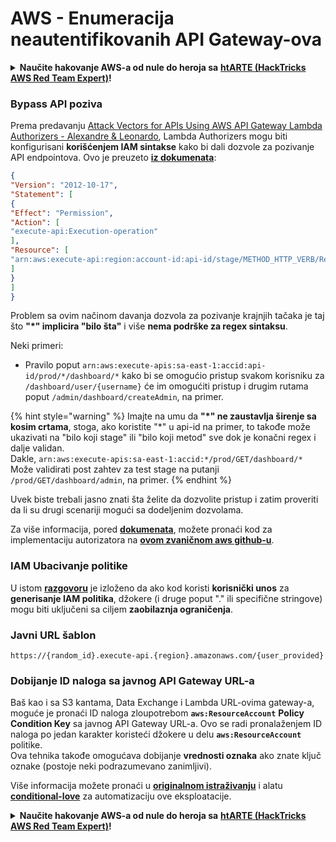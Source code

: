 # AWS - Enumeracija neautentifikovanih API Gateway-ova

<details>

<summary><strong>Naučite hakovanje AWS-a od nule do heroja sa</strong> <a href="https://training.hacktricks.xyz/courses/arte"><strong>htARTE (HackTricks AWS Red Team Expert)</strong></a><strong>!</strong></summary>

Drugi načini podrške HackTricks-u:

* Ako želite da vidite **vašu kompaniju reklamiranu na HackTricks-u** ili **preuzmete HackTricks u PDF formatu** proverite [**PLANOVE ZA PRIJAVU**](https://github.com/sponsors/carlospolop)!
* Nabavite [**zvanični PEASS & HackTricks swag**](https://peass.creator-spring.com)
* Otkrijte [**Porodicu PEASS**](https://opensea.io/collection/the-peass-family), našu kolekciju ekskluzivnih [**NFT-ova**](https://opensea.io/collection/the-peass-family)
* **Pridružite se** 💬 [**Discord grupi**](https://discord.gg/hRep4RUj7f) ili [**telegram grupi**](https://t.me/peass) ili nas **pratite** na **Twitteru** 🐦 [**@hacktricks\_live**](https://twitter.com/hacktricks\_live)**.**
* **Podelite svoje hakovanje trikove slanjem PR-ova na** [**HackTricks**](https://github.com/carlospolop/hacktricks) i [**HackTricks Cloud**](https://github.com/carlospolop/hacktricks-cloud) github repozitorijume.

</details>

### Bypass API poziva

Prema predavanju [Attack Vectors for APIs Using AWS API Gateway Lambda Authorizers - Alexandre & Leonardo](https://www.youtube.com/watch?v=bsPKk7WDOnE), Lambda Authorizers mogu biti konfigurisani **korišćenjem IAM sintakse** kako bi dali dozvole za pozivanje API endpointova. Ovo je preuzeto [**iz dokumenata**](https://docs.aws.amazon.com/apigateway/latest/developerguide/api-gateway-control-access-using-iam-policies-to-invoke-api.html):
```json
{
"Version": "2012-10-17",
"Statement": [
{
"Effect": "Permission",
"Action": [
"execute-api:Execution-operation"
],
"Resource": [
"arn:aws:execute-api:region:account-id:api-id/stage/METHOD_HTTP_VERB/Resource-path"
]
}
]
}
```
Problem sa ovim načinom davanja dozvola za pozivanje krajnjih tačaka je taj što **"\*" implicira "bilo šta"** i više **nema podrške za regex sintaksu**.

Neki primeri:

* Pravilo poput `arn:aws:execute-apis:sa-east-1:accid:api-id/prod/*/dashboard/*` kako bi se omogućio pristup svakom korisniku za `/dashboard/user/{username}` će im omogućiti pristup i drugim rutama poput `/admin/dashboard/createAdmin`, na primer.

{% hint style="warning" %}
Imajte na umu da **"\*" ne zaustavlja širenje sa kosim crtama**, stoga, ako koristite "\*" u api-id na primer, to takođe može ukazivati na "bilo koji stage" ili "bilo koji metod" sve dok je konačni regex i dalje validan.\
Dakle, `arn:aws:execute-apis:sa-east-1:accid:*/prod/GET/dashboard/*`\
Može validirati post zahtev za test stage na putanji `/prod/GET/dashboard/admin`, na primer.
{% endhint %}

Uvek biste trebali jasno znati šta želite da dozvolite pristup i zatim proveriti da li su drugi scenariji mogući sa dodeljenim dozvolama.

Za više informacija, pored [**dokumenata**](https://docs.aws.amazon.com/apigateway/latest/developerguide/api-gateway-control-access-using-iam-policies-to-invoke-api.html), možete pronaći kod za implementaciju autorizatora na [**ovom zvaničnom aws github-u**](https://github.com/awslabs/aws-apigateway-lambda-authorizer-blueprints/tree/master/blueprints).

### IAM Ubacivanje politike

U istom [**razgovoru**](https://www.youtube.com/watch?v=bsPKk7WDOnE) je izloženo da ako kod koristi **korisnički unos** za **generisanje IAM politika**, džokere (i druge poput "." ili specifične stringove) mogu biti uključeni sa ciljem **zaobilaznja ograničenja**.

### Javni URL šablon
```
https://{random_id}.execute-api.{region}.amazonaws.com/{user_provided}
```
### Dobijanje ID naloga sa javnog API Gateway URL-a

Baš kao i sa S3 kantama, Data Exchange i Lambda URL-ovima gateway-a, moguće je pronaći ID naloga zloupotrebom **`aws:ResourceAccount`** **Policy Condition Key** sa javnog API Gateway URL-a. Ovo se radi pronalaženjem ID naloga po jedan karakter koristeći džokere u delu **`aws:ResourceAccount`** politike.\
Ova tehnika takođe omogućava dobijanje **vrednosti oznaka** ako znate ključ oznake (postoje neki podrazumevano zanimljivi).

Više informacija možete pronaći u [**originalnom istraživanju**](https://blog.plerion.com/conditional-love-for-aws-metadata-enumeration/) i alatu [**conditional-love**](https://github.com/plerionhq/conditional-love/) za automatizaciju ove eksploatacije.

<details>

<summary><strong>Naučite hakovanje AWS-a od nule do heroja sa</strong> <a href="https://training.hacktricks.xyz/courses/arte"><strong>htARTE (HackTricks AWS Red Team Expert)</strong></a><strong>!</strong></summary>

Drugi načini podrške HackTricks-u:

* Ako želite da vidite svoju **kompaniju reklamiranu na HackTricks-u** ili **preuzmete HackTricks u PDF formatu** Proverite [**PLANOVE ZA PRIJAVU**](https://github.com/sponsors/carlospolop)!
* Nabavite [**zvanični PEASS & HackTricks swag**](https://peass.creator-spring.com)
* Otkrijte [**The PEASS Family**](https://opensea.io/collection/the-peass-family), našu kolekciju ekskluzivnih [**NFT-ova**](https://opensea.io/collection/the-peass-family)
* **Pridružite se** 💬 [**Discord grupi**](https://discord.gg/hRep4RUj7f) ili [**telegram grupi**](https://t.me/peass) ili nas **pratite** na **Twitter-u** 🐦 [**@hacktricks\_live**](https://twitter.com/hacktricks\_live)**.**
* **Podelite svoje hakovanje trikove slanjem PR-ova na** [**HackTricks**](https://github.com/carlospolop/hacktricks) i [**HackTricks Cloud**](https://github.com/carlospolop/hacktricks-cloud) github repozitorijume.

</details>
